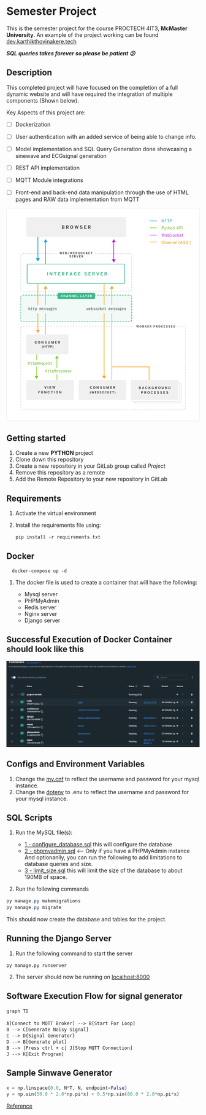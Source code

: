 # Semester Project

This is the semester project for the course PROCTECH 4IT3, **McMaster University**.
An example of the project working can be found [dev.karthikthovinakere.tech](http://dev.karthikthovinakere.tech:8000/)

**_SQL queries takes forever so please be patient 😕_**

## Description

This completed project will have focused on the completion of a full dynamic website and will have  required the integration of multiple components (Shown below).

Key Aspects of this project are:

* [ ]  Dockerization
* [ ]  User authentication with an added service of being able to change info.
* [ ]  Model implementation and SQL Query Generation done showcasing a sinewave and ECGsignal generation
* [ ]  REST API implementation
* [ ]  MQTT Module integrations
* [ ]  Front-end and back-end data manipulation through the use of HTML pages and RAW data implementation from MQTT




![alt text](Semester_Project/static/images/1473343845-django-wsgi.png)

## Getting started

1. Create a new **PYTHON** project
2. Clone down this repository
3. Create a new repository in your GitLab group called *Project*
4. Remove this repository as a remote
5. Add the Remote Repository to your new repository in GitLab

## Requirements

1. Activate the virtual environment
2. Install the requirements file using:

   ```commandline
   pip install -r requirements.txt
   ```

## Docker

```commandline
  docker-compose up -d
```

1. The docker file is used to create a container that will have the following:

   - Mysql server
   - PHPMyAdmin
   - Redis server
   - Nginx server
   - Django server

## Successful Execution of Docker Container should look like this
![alt text](Semester_Project/static/images/Docker_Successful.png)


## Configs and Environment Variables

1. Change the [my.cnf](Semester_Project/configs/my.cnf) to reflect the username and password for your mysql instance.
2. Change the [dotenv](dotenv) to .env to  reflect the username and password for your mysql
   instance.

## SQL Scripts

1. Run the MySQL file(s):

   * [1 - configure_database.sql](sql_scripts/configure_database.sql) this will configure the database
   * [2 - phpmyadmin.sql](sql_scripts/phpmyadmin.sql) <-- Only if you have a PHPMyAdmin instance
     And optionanlly, you can run the following to add limitations to database queries and size.
   * [3 - limit_size.sql](sql_scripts/limit_size.sql) this will limit the size of the database to  about 190MB of
     space.

2. Run the following commands

```PowerShell
py manage.py makemigrations
py manage.py migrate
```

This should now create the database and tables for the project.

## Running the Django Server

1. Run the following command to start the server

```commandline
py manage.py runserver
```

2. The server should now be running on [localhost:8000](http://localhost:8000)

## Software Execution Flow for signal generator

```mermaid
graph TD

A[Connect to MQTT Broker] --> B[Start For Loop]
B --> C[Generate Noisy Signal]
C --> D{Signal Generator}
D --> B[Generate plot]
B --> |Press ctrl + c| J[Stop MQTT Connection]
J --> K[Exit Program]
```

## Sample Sinwave Generator

```Python
x = np.linspace(0.0, N*T, N, endpoint=False)
y = np.sin(50.0 * 2.0*np.pi*x) + 0.5*np.sin(80.0 * 2.0*np.pi*x)
```

[Reference](https://docs.scipy.org/doc/scipy/tutorial/fft.html)
